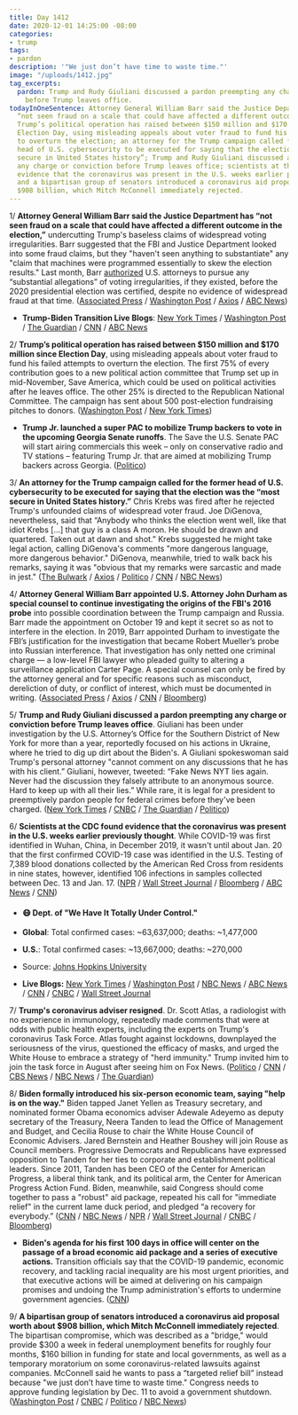 ```yaml
---
title: Day 1412
date: 2020-12-01 14:25:00 -08:00
categories:
- trump
tags:
- pardon
description: '"We just don’t have time to waste time."'
image: "/uploads/1412.jpg"
tag_excerpts:
  pardon: Trump and Rudy Giuliani discussed a pardon preempting any charge or conviction
    before Trump leaves office.
todayInOneSentence: Attorney General William Barr said the Justice Department has
  “not seen fraud on a scale that could have affected a different outcome in the election”;
  Trump’s political operation has raised between $150 million and $170 million since
  Election Day, using misleading appeals about voter fraud to fund his failed attempts
  to overturn the election; an attorney for the Trump campaign called for the former
  head of U.S. cybersecurity to be executed for saying that the election was the “most
  secure in United States history”; Trump and Rudy Giuliani discussed a pardon preempting
  any charge or conviction before Trump leaves office; scientists at the CDC found
  evidence that the coronavirus was present in the U.S. weeks earlier previously thought;
  and a bipartisan group of senators introduced a coronavirus aid proposal worth about
  $908 billion, which Mitch McConnell immediately rejected.
---
```


1/ **Attorney General William Barr said the Justice Department has “not seen fraud on a scale that could have affected a different outcome in the election,”** undercutting Trump's baseless claims of widespread voting irregularities. Barr suggested that the FBI and Justice Department looked into some fraud claims, but they "haven't seen anything to substantiate" any "claim that machines were programmed essentially to skew the election results." Last month, Barr [authorized](https://whatthefuckjusthappenedtoday.com/2020/11/10/day-1391/#1-attorney-general-william-barr-auth) U.S. attorneys to pursue any “substantial allegations” of voting irregularities, if they existed, before the 2020 presidential election was certified, despite no evidence of widespread fraud at that time. ([Associated Press](https://apnews.com/article/election-2020-joe-biden-donald-trump-elections-william-barr-b1f1488796c9a98c4b1a9061a6c7f49d) / [Washington Post](https://www.washingtonpost.com/national-security/barr-no-evidence-election-fraud/2020/12/01/5f4dcaa8-340a-11eb-8d38-6aea1adb3839_story.html) / [Axios](https://www.axios.com/barr-voter-fraud-trump-bd0713d6-91da-40e0-ae6b-6c5a4287f1ee.html) / [ABC News](https://abcnews.go.com/Politics/doj-uncovered-widespread-fraud-change-election-results-barr/story?id=74486937))

* **Trump-Biden Transition Live Blogs**: [New York Times](https://www.nytimes.com/live/2020/12/01/us/joe-biden-trump) / [Washington Post](https://www.washingtonpost.com/politics/2020/12/01/joe-biden-trump-transition-live-updates/) / [The Guardian](https://www.theguardian.com/us-news/live/2020/dec/01/us-election-2020-joe-biden-donald-trump-scott-atlas-coronavirus-covid-live-updates) / [CNN](https://www.cnn.com/politics/live-news/biden-trump-us-election-news-12-01-20/index.html) / [ABC News](https://abcnews.go.com/Politics/live-updates/2020-election-vote-results-court-transition/?id=74449971)

2/ **Trump’s political operation has raised between $150 million and $170 million since Election Day**, using misleading appeals about voter fraud to fund his failed attempts to overturn the election. The first 75% of every contribution goes to a new political action committee that Trump set up in mid-November, Save America, which could be used on political activities after he leaves office. The other 25% is directed to the Republican National Committee. The campaign has sent about 500 post-election fundraising pitches to donors. ([Washington Post](https://www.washingtonpost.com/politics/trump-raises-more-than-150-million-appealing-to-false-election-claims/2020/11/30/82e922e6-3347-11eb-afe6-e4dbee9689f8_story.html) / [New York Times](https://www.nytimes.com/2020/11/30/us/politics/trump-campaign-donations.html))

* **Trump Jr. launched a super PAC to mobilize Trump backers to vote in the upcoming Georgia Senate runoffs**. The Save the U.S. Senate PAC will start airing commercials this week – only on conservative radio and TV stations – featuring Trump Jr. that are aimed at mobilizing Trump backers across Georgia. ([Politico](https://www.politico.com/news/2020/11/30/donald-trump-jr-super-pac-georgia-worries-mount-441205))

3/ **An attorney for the Trump campaign called for the former head of U.S. cybersecurity to be executed for saying that the election was the “most secure in United States history.”** Chris Krebs was fired after he rejected Trump's unfounded claims of widespread voter fraud. Joe DiGenova, nevertheless, said that “Anybody who thinks the election went well, like that idiot Krebs \[...\] that guy is a class A moron. He should be drawn and quartered. Taken out at dawn and shot.” Krebs suggested he might take legal action, calling DiGenova's comments "more dangerous language, more dangerous behavior." DiGenova, meanwhile, tried to walk back his remarks, saying it was "obvious that my remarks were sarcastic and made in jest." ([The Bulwark](https://thebulwark.com/trump-lawyer-dhs-whistleblower-should-be-executed/) / [Axios](https://www.axios.com/krebs-cisa-digenova-trump-election-security-cyber-f4276746-7ae5-4032-b59b-97c944b790ae.html) / [Politico](https://www.politico.com/news/2020/11/30/trump-campaign-lawyer-cybersecurity-chief-shot-441577) / [CNN](https://www.cnn.com/2020/11/30/politics/joe-digenova-attorney-trump-campaign-chris-krebs-violence/) / [NBC News](https://www.nbcnews.com/politics/2020-election/fired-cybersecurity-chief-hints-legal-action-after-trump-campaign-lawyer-n1249505))

4/ **Attorney General William Barr appointed U.S. Attorney John Durham as special counsel to continue investigating the origins of the FBI's 2016 probe** into possible coordination between the Trump campaign and Russia. Barr made the appointment on October 19 and kept it secret so as not to interfere in the election. In 2019, Barr appointed Durham to investigate the FBI’s justification for the investigation that became Robert Mueller’s probe into Russian interference. That investigation has only netted one criminal charge — a low-level FBI lawyer who pleaded guilty to altering a surveillance application Carter Page. A special counsel can only be fired by the attorney general and for specific reasons such as misconduct, dereliction of duty, or conflict of interest, which must be documented in writing. ([Associated Press](https://apnews.com/article/election-2020-donald-trump-robert-mueller-statutes-elections-ae0275b4eb23981c1e6fbf9fc49c3239) / [Axios](https://www.axios.com/barr-john-durham-special-counsel-russia-327b775a-20d9-410b-a6f0-b102f61f3150.html) / [CNN](https://www.cnn.com/2020/12/01/politics/special-counsel-barr-durham-fbi/) / [Bloomberg](https://www.bloomberg.com/news/articles/2020-12-01/barr-appoints-durham-special-counsel-on-russia-probe-origin?sref=MIBMEEoj))

5/ **Trump and Rudy Giuliani discussed a pardon preempting any charge or conviction before Trump leaves office**. Giuliani has been under investigation by the U.S. Attorney’s Office for the Southern District of New York for more than a year, reportedly focused on his actions in Ukraine, where he tried to dig up dirt about the Biden's. A Giuliani spokeswoman said Trump's personal attorney "cannot comment on any discussions that he has with his client.” Giuliani, however, tweeted: “Fake News NYT lies again. Never had the discussion they falsely attribute to an anonymous source. Hard to keep up with all their lies.” While rare, it is legal for a president to preemptively pardon people for federal crimes before they've been charged. ([New York Times](https://www.nytimes.com/live/2020/12/01/us/joe-biden-trump/giuliani-is-said-to-have-discussed-a-possible-pardon-with-trump) / [CNBC](https://www.cnbc.com/2020/12/01/rudy-giuliani-and-trump-discussed-pardon-after-loss-to-biden.html) / [The Guardian](https://www.theguardian.com/us-news/2020/dec/01/giuliani-trump-pardon-report) / [Politico](https://www.politico.com/news/2020/12/01/rudy-giuliani-trump-pardon-441747))

6/ **Scientists at the CDC found evidence that the coronavirus was present in the U.S. weeks earlier previously thought**. While COVID-19 was first identified in Wuhan, China, in December 2019, it wasn't until about Jan. 20 that the first confirmed COVID-19 case was identified in the U.S. Testing of 7,389 blood donations collected by the American Red Cross from residents in nine states, however, identified 106 infections in samples collected between Dec. 13 and Jan. 17. ([NPR](https://www.npr.org/sections/coronavirus-live-updates/2020/12/01/940395651/coronavirus-was-in-u-s-weeks-earlier-than-previously-known-study-says) / [Wall Street Journal](https://www.wsj.com/articles/covid-19-likely-in-u-s-in-mid-december-2019-cdc-scientists-report-11606782449) / [Bloomberg](https://www.bloomberg.com/news/articles/2020-12-01/covid-infections-found-in-u-s-in-2019-weeks-before-china-cases?sref=MIBMEEoj) / [ABC News](https://abcnews.go.com/Health/coronavirus-us-early-december-2019-study/story?id=74479234) / [CNN](https://www.cnn.com/2020/11/30/asia/wuhan-china-covid-intl/index.html))

* #### 😷 Dept. of "We Have It Totally Under Control."

* **Global**: Total confirmed cases: \~63,637,000; deaths: \~1,477,000

* **U.S.**: Total confirmed cases: \~13,667,000; deaths: \~270,000

* Source: [Johns Hopkins University](https://coronavirus.jhu.edu/map.html)

* **Live Blogs:** [New York Times](https://www.nytimes.com/live/2020/12/01/world/covid-19-coronavirus) / [Washington Post](https://www.washingtonpost.com/nation/2020/12/01/coronavirus-covid-live-updates-us/) / [NBC News](https://www.nbcnews.com/news/us-news/live-blog/2020-12-1-covid-live-updates-n1249484) / [ABC News](https://abcnews.go.com/Health/live-updates/coronavirus/?id=74456908) / [CNN](https://www.cnn.com/world/live-news/coronavirus-pandemic-12-01-20-intl/index.html) / [CNBC](https://www.cnbc.com/2020/12/01/coronavirus-live-updates.html) / [Wall Street Journal](https://www.wsj.com/livecoverage/latest-updates/covid?mod=hp_theme_coronavirus-ribbon)

7/ **Trump's coronavirus adviser resigned**. Dr. Scott Atlas, a radiologist with no experience in immunology, repeatedly made comments that were at odds with public health experts, including the experts on Trump's coronavirus Task Force. Atlas fought against lockdowns, downplayed the seriousness of the virus, questioned the efficacy of masks, and urged the White House to embrace a strategy of "herd immunity." Trump invited him to join the task force in August after seeing him on Fox News. ([Politico](https://www.politico.com/news/2020/11/30/scott-atlas-resigns-trump-adviser-441597) / [CNN](https://www.cnn.com/2020/11/30/politics/scott-atlas-resigns-trump-administration-coronavirus-task-force/index.html) / [CBS News](https://www.cbsnews.com/news/scott-atlas-resigns-special-adviser-trump-covid/) / [NBC News](https://www.nbcnews.com/politics/white-house/controversial-white-house-coronavirus-adviser-scott-atlas-resign-n1249460) / [The Guardian](https://www.theguardian.com/us-news/2020/nov/30/scott-atlas-resigns-trump-covid-adviser))

8/ **Biden formally introduced his six-person economic team, saying "help is on the way."** Biden tapped Janet Yellen as Treasury secretary, and nominated former Obama economics adviser Adewale Adeyemo as deputy secretary of the Treasury, Neera Tanden to lead the Office of Management and Budget, and Cecilia Rouse to chair the White House Council of Economic Advisers. Jared Bernstein and Heather Boushey will join Rouse as Council members. Progressive Democrats and Republicans have expressed opposition to Tanden for her ties to corporate and establishment political leaders. Since 2011, Tanden has been CEO of the Center for American Progress, a liberal think tank, and its political arm, the Center for American Progress Action Fund. Biden, meanwhile, said Congress should come together to pass a "robust" aid package, repeated his call for "immediate relief" in the current lame duck period, and pledged “a recovery for everybody.” ([CNN](https://www.cnn.com/2020/11/29/politics/biden-economic-team/index.html) / [NBC News](https://www.nbcnews.com/business/economy/biden-economic-picks-shows-early-shape-administration-s-pandemic-agenda-n1249503) / [NPR](https://www.npr.org/sections/biden-transition-updates/2020/12/01/940210863/as-virus-rages-and-u-s-economy-sputters-biden-to-formally-unveil-economic-team) / [Wall Street Journal](https://www.wsj.com/articles/joe-biden-introduces-team-he-says-will-help-economy-recover-after-coronavirus-11606849627) / [CNBC](https://www.cnbc.com/2020/12/01/neera-tanden-biden-omb-pick-wall-street.html) / [Bloomberg](https://www.bloomberg.com/news/articles/2020-12-01/biden-introduces-team-to-lead-economy-out-of-coronavirus-slide?sref=MIBMEEoj))

* **Biden's agenda for his first 100 days in office will center on the passage of a broad economic aid package and a series of executive actions.** Transition officials say that the COVID-19 pandemic, economic recovery, and tackling racial inequality are his most urgent priorities, and that executive actions will be aimed at delivering on his campaign promises and undoing the Trump administration's efforts to undermine government agencies. ([CNN](https://www.cnn.com/2020/12/01/politics/biden-first-100-days/index.html))

9/ **A bipartisan group of senators introduced a coronavirus aid proposal worth about $908 billion, which Mitch McConnell immediately rejected**. The bipartisan compromise, which was described as a "bridge," would provide $300 a week in federal unemployment benefits for roughly four months, $160 billion in funding for state and local governments, as well as a temporary moratorium on some coronavirus-related lawsuits against companies. McConnell said he wants to pass a “targeted relief bill” instead because "we just don’t have time to waste time."  Congress needs to approve funding legislation by Dec. 11 to avoid a government shutdown. ([Washington Post](https://www.washingtonpost.com/us-policy/2020/12/01/stimulus-congress-coronavirus/) / [CNBC](https://www.cnbc.com/2020/12/01/coronavirus-stimulus-update-senators-to-unveil-relief-bill.html) / [Politico](https://www.politico.com/news/2020/12/01/bipartisan-senate-coronavirus-stimulus-441742) / [NBC News](https://www.nbcnews.com/politics/congress/bipartisan-group-congress-pushes-908-billion-covid-19-relief-bill-n1249527))